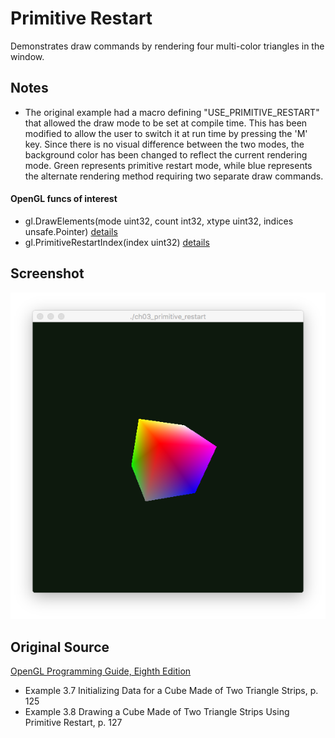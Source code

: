 Primitive Restart
=================

Demonstrates draw commands by rendering four multi-color triangles in the window.

Notes
-----

* The original example had a macro defining "USE_PRIMITIVE_RESTART" that allowed
the draw mode to be set at compile time.  This has been modified to allow the
user to switch it at run time by pressing the 'M' key.  Since there is no visual
difference between the two modes, the background color has been changed to
reflect the current rendering mode.  Green represents primitive restart mode,
while blue represents the alternate rendering method requiring two separate draw
commands.

#### OpenGL funcs of interest

* gl.DrawElements(mode uint32, count int32, xtype uint32, indices unsafe.Pointer)
[details](https://www.opengl.org/sdk/docs/man/html/glDrawElements.xhtml)
* gl.PrimitiveRestartIndex(index uint32)
[details](https://www.opengl.org/sdk/docs/man/html/glPrimitiveRestartIndex.xhtml)

Screenshot
----------

![Screenshot](screenshot.png)

Original Source
---------------

[OpenGL Programming Guide,  Eighth Edition](http://www.amazon.com/OpenGL-Programming-Guide-Official-Learning/dp/0321773039/)

* Example 3.7 Initializing Data for a Cube Made of Two Triangle Strips, p. 125
* Example 3.8 Drawing a Cube Made of Two Triangle Strips Using Primitive Restart, p. 127
